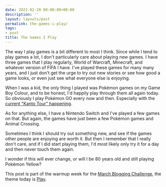 ```yaml
---
date: 2021-02-20 00:00:00+00:00
description: ''
layout: layouts/post
permalink: the-games-i-play/
tags:
- post
title: The Games I Play
---
```


The way I play games is a bit different to most I think. Since while I tend to play games a lot, I don't particularly care about playing new games. I have three games that I play regularly, World of Warcraft, Minecraft, and whatever version of FIFA I have. I've played these games for many many years, and I just don't get the urge to try out new stories or see how good a game looks, or even just see what everyone else is enjoying.

When I was a kid, the only thing I played was Pokémon games on my Game Boy Colour, and to be honest, I'd happily play through them all again today. So obviously I play Pokémon GO every now and then. Especially with the [current "Kanto Tour" happening](https://pokemongolive.com/post/pokemongotour-kanto-knowbeforeyougo/?hl=en).

As for anything else, I have a Nintendo Switch and I've played a few games on that. But again, the games have just been a few Pokémon games and Animal Crossing.

Sometimes I think I should try out something new, and see if the games other people are enjoying are worth it. But then I remember that I really don't care, and if I did start playing them, I'd most likely only try it for a day and then never touch them again.

I wonder if this will ever change, or will I be 80 years old and still playing Pokémon Yellow?

This post is part of the warmup week for the [March Blogging Challenge](https://chrishannah.me/march-blogging-challenge/), the theme today is [Play](https://dailybloggingchallenge.com/02/20/february-20-2021-play/).